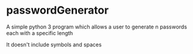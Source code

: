 # passwordGenerator

A simple python 3 program which allows a user to generate n passwords each with a specific length

It doesn't include symbols and spaces